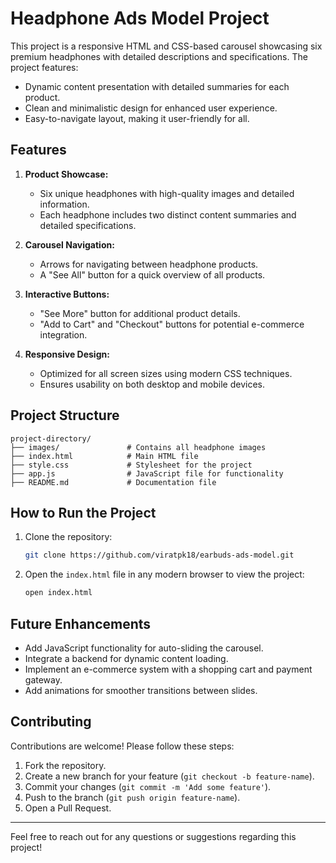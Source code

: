 # Headphone Ads Model Project

This project is a responsive HTML and CSS-based carousel showcasing six premium headphones with detailed descriptions and specifications. The project features:

- Dynamic content presentation with detailed summaries for each product.
- Clean and minimalistic design for enhanced user experience.
- Easy-to-navigate layout, making it user-friendly for all.

## Features

1. **Product Showcase:**
   - Six unique headphones with high-quality images and detailed information.
   - Each headphone includes two distinct content summaries and detailed specifications.

2. **Carousel Navigation:**
   - Arrows for navigating between headphone products.
   - A "See All" button for a quick overview of all products.

3. **Interactive Buttons:**
   - "See More" button for additional product details.
   - "Add to Cart" and "Checkout" buttons for potential e-commerce integration.

4. **Responsive Design:**
   - Optimized for all screen sizes using modern CSS techniques.
   - Ensures usability on both desktop and mobile devices.

## Project Structure

```
project-directory/
├── images/               # Contains all headphone images
├── index.html            # Main HTML file
├── style.css             # Stylesheet for the project
├── app.js                # JavaScript file for functionality
├── README.md             # Documentation file
```

## How to Run the Project

1. Clone the repository:
   ```bash
   git clone https://github.com/viratpk18/earbuds-ads-model.git
   ```

2. Open the `index.html` file in any modern browser to view the project:
   ```bash
   open index.html
   ```

## Future Enhancements

- Add JavaScript functionality for auto-sliding the carousel.
- Integrate a backend for dynamic content loading.
- Implement an e-commerce system with a shopping cart and payment gateway.
- Add animations for smoother transitions between slides.

## Contributing

Contributions are welcome! Please follow these steps:

1. Fork the repository.
2. Create a new branch for your feature (`git checkout -b feature-name`).
3. Commit your changes (`git commit -m 'Add some feature'`).
4. Push to the branch (`git push origin feature-name`).
5. Open a Pull Request.


---

Feel free to reach out for any questions or suggestions regarding this project!
